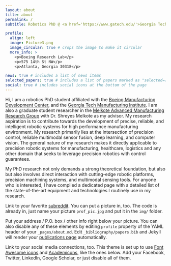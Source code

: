 ```yaml
---
layout: about
title: about
permalink: /
subtitle: Robotics PhD @ <a href='https://www.gatech.edu/'>Georgia Tech</a>. 

profile:
  align: left
  image: Picture3.png
  image_circular: true # crops the image to make it circular
  more_info: >
    <p>Boeing Research Lab</p>
    <p>575 14th St NW</p>
    <p>Atlanta, Georgia 30318</p>

news: true # includes a list of news items
selected_papers: true # includes a list of papers marked as "selected={true}"
social: true # includes social icons at the bottom of the page
---
```


Hi, I am a robotics PhD student affiliated with the [Boeing Manufacturing Development Center](https://news.gatech.edu/news/2017/06/22/boeing-georgia-tech-unveil-new-research-center), and the [Georgia Tech Manufacturing Institute](https://research.gatech.edu/manufacturing). I am also a graduate student researcher in the [Melkote Advanced Manufacturing Research Group](https://melkote.me.gatech.edu/) with Dr. Shreyes Melkote as my advisor. My research aspiration is to contribute towards the development of precise, reliable, and intelligent robotic systems for high performance manufacturing environment. My research primarily lies at the intersection of precision control, reliable multimodal sensor fusion, deep learning, and computer vision. The general nature of my research makes it directly applicable to precision robotic systems for manufacturing, healthcare, logistics and any other domain that seeks to leverage precision robotics with control guarantees. 

My PhD research not only demands a strong theoretical foundation, but also but also involves direct interaction with cutting-edge robotic platforms, precision machining systems, and multimodal sensing tools. For anyone who is interested, I have compiled a dedicated page with a detailed list of the state-of-the-art equipment and technologies I routinely use in my research.


Link to your favorite [subreddit](http://reddit.com). You can put a picture in, too. The code is already in, just name your picture `prof_pic.jpg` and put it in the `img/` folder.

Put your address / P.O. box / other info right below your picture. You can also disable any of these elements by editing `profile` property of the YAML header of your `_pages/about.md`. Edit `_bibliography/papers.bib` and Jekyll will render your [publications page](/al-folio/publications/) automatically.

Link to your social media connections, too. This theme is set up to use [Font Awesome icons](https://fontawesome.com/) and [Academicons](https://jpswalsh.github.io/academicons/), like the ones below. Add your Facebook, Twitter, LinkedIn, Google Scholar, or just disable all of them.
